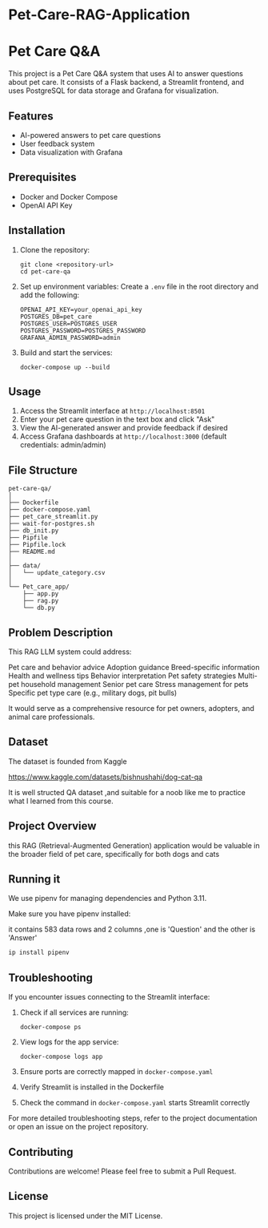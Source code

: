 # Pet-Care-RAG-Application

# Pet Care Q&A

This project is a Pet Care Q&A system that uses AI to answer questions about pet care. It consists of a Flask backend, a Streamlit frontend, and uses PostgreSQL for data storage and Grafana for visualization.

## Features

- AI-powered answers to pet care questions
- User feedback system
- Data visualization with Grafana

## Prerequisites

- Docker and Docker Compose
- OpenAI API Key

## Installation

1. Clone the repository:

   ```
   git clone <repository-url>
   cd pet-care-qa
   ```
2. Set up environment variables:
   Create a `.env` file in the root directory and add the following:

   ```
   OPENAI_API_KEY=your_openai_api_key
   POSTGRES_DB=pet_care
   POSTGRES_USER=POSTGRES_USER
   POSTGRES_PASSWORD=POSTGRES_PASSWORD
   GRAFANA_ADMIN_PASSWORD=admin
   ```
3. Build and start the services:

   ```
   docker-compose up --build
   ```

## Usage

1. Access the Streamlit interface at `http://localhost:8501`
2. Enter your pet care question in the text box and click "Ask"
3. View the AI-generated answer and provide feedback if desired
4. Access Grafana dashboards at `http://localhost:3000` (default credentials: admin/admin)

## File Structure

```
pet-care-qa/
│
├── Dockerfile
├── docker-compose.yaml
├── pet_care_streamlit.py
├── wait-for-postgres.sh
├── db_init.py
├── Pipfile
├── Pipfile.lock
├── README.md
│
├── data/
│   └── update_category.csv
│
└── Pet_care_app/
    ├── app.py
    ├── rag.py
    └── db.py
```

## Problem Description

This RAG LLM system could address:

Pet care and behavior advice
Adoption guidance
Breed-specific information
Health and wellness tips
Behavior interpretation
Pet safety strategies
Multi-pet household management
Senior pet care
Stress management for pets
Specific pet type care (e.g., military dogs, pit bulls)

It would serve as a comprehensive resource for pet owners, adopters, and animal care professionals.

## Dataset

The dataset is founded from Kaggle

https://www.kaggle.com/datasets/bishnushahi/dog-cat-qa

It is well structed  QA dataset ,and suitable for a noob like me to practice what I learned from this course.

## Project Overview

this RAG (Retrieval-Augmented Generation) application would be valuable in the broader field of pet care, specifically for both dogs and cats

## Running it

We use pipenv for managing dependencies and Python 3.11.

Make sure you have pipenv installed:

it contains 583 data  rows and 2 columns ,one is 'Question' and the other is 'Answer'

```bash
ip install pipenv
```

## Troubleshooting

If you encounter issues connecting to the Streamlit interface:

1. Check if all services are running:

   ```
   docker-compose ps
   ```
2. View logs for the app service:

   ```
   docker-compose logs app
   ```
3. Ensure ports are correctly mapped in `docker-compose.yaml`
4. Verify Streamlit is installed in the Dockerfile
5. Check the command in `docker-compose.yaml` starts Streamlit correctly

For more detailed troubleshooting steps, refer to the project documentation or open an issue on the project repository.

## Contributing

Contributions are welcome! Please feel free to submit a Pull Request.

## License

This project is licensed under the MIT License.
